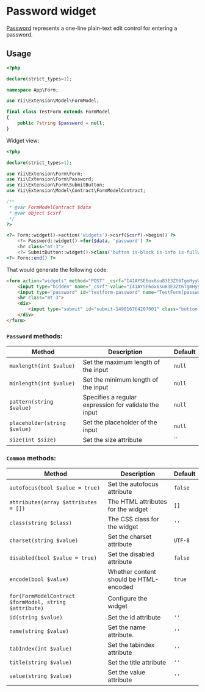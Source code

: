 # Password widget

[Password](https://www.w3.org/TR/2012/WD-html-markup-20120329/input.password.html#input.password) represents a one-line plain-text edit control for entering a password.

## Usage

```php
<?php

declare(strict_types=1);

namespace App\Form;

use Yii\Extension\Model\FormModel;

final class TestForm extends FormModel
{
    public ?string $password = null;
}
```

Widget view:

```php
<?php

declare(strict_types=1);

use Yii\Extension\Form\Form;
use Yii\Extension\Form\Password;
use Yii\Extension\Form\SubmitButton;
use Yii\Extension\Model\Contract\FormModelContract;

/**
 * @var FormModelContract $data
 * @var object $csrf
 */
?>

<?= Form::widget()->action('widgets')->csrf($csrf)->begin() ?>
    <?= Password::widget()->for($data, 'password') ?>
    <hr class="mt-3">
    <?= SubmitButton::widget()->class('button is-block is-info is-fullwidth')->value('Save') ?>
<?= Form::end() ?>
```

That would generate the following code:

```html
<form action="widgets" method="POST" _csrf="I41AYSE6ox6su83E3Zt6TgmHyyWTbTuj177G5b40esdT4ixXEmn1SOrUnrLt_hgcevWITtsyV_Wd9Key-lkxrQ==">
    <input type="hidden" name="_csrf" value="I41AYSE6ox6su83E3Zt6TgmHyyWTbTuj177G5b40esdT4ixXEmn1SOrUnrLt_hgcevWITtsyV_Wd9Key-lkxrQ==">
    <input type="password" id="testform-password" name="TestForm[password]">
    <hr class="mt-3">
    <div>
        <input type="submit" id="submit-149016764207001" class="button is-block is-info is-fullwidth" name="submit-149016764207001" value="Save">
    </div>
</form>
```

### `Password` methods:

| Method                       | Description                                           | Default |
|------------------------------|-------------------------------------------------------|---------|
| `maxlength(int $value)`      | Set the maximum length of the input                   | `null`  |
| `minlength(int $value)`      | Set the minimum length of the input                   | `null`  |
| `pattern(string $value)`     | Specifies a regular expression for validate the input | `null`  |
| `placeholder(string $value)` | Set the placeholder of the input                      | `null`  |
| `size(int $size)`            | Set the size attribute                                | ``      |

### `Common` methods:

| Method                                                  | Description                            | Default |
|---------------------------------------------------------|----------------------------------------|---------|
| `autofocus(bool $value = true)`                         | Set the autofocus attribute            | `false` |
| `attributes(array $attributes = [])`                    | The HTML attributes for the widget     | `[]`    |
| `class(string $class)`                                  | The CSS class for the widget           | `''`    |
| `charset(string $value)`                                | Set the charset attribute              | `UTF-8` |
| `disabled(bool $value = true)`                          | Set the disabled attribute             | `false` |
| `encode(bool $value)`                                   | Whether content should be HTML-encoded | `true`  |
| `for(FormModelContract $formModel, string $attribute)` | Configure the widget                   |         |
| `id(string $value)`                                     | Set the id attribute                   | `''`    |
| `name(string $value)`                                   | Set the name attribute.                | `''`    |
| `tabIndex(int $value)`                                  | Set the tabindex attribute             | `''`    |
| `title(string $value)`                                  | Set the title attribute                | `''`    |
| `value(string $value)`                                  | Set the value attribute                | `''`    |

